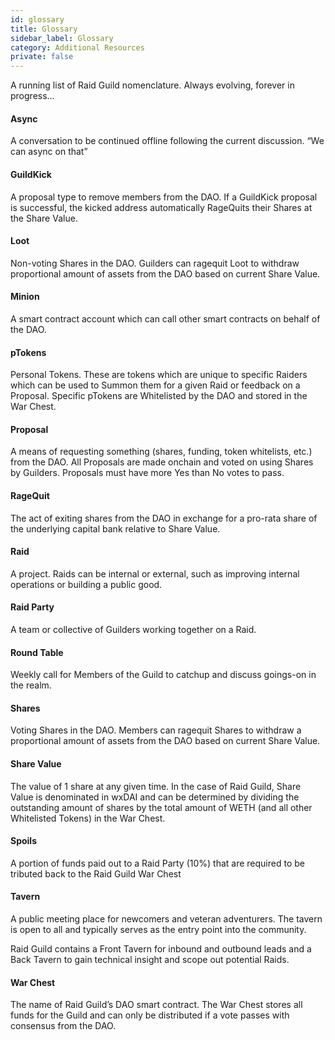 ```yaml
---
id: glossary
title: Glossary
sidebar_label: Glossary
category: Additional Resources
private: false
---
```


A running list of Raid Guild nomenclature. Always evolving, forever in progress…

#### Async

A conversation to be continued offline following the current discussion. “We can async on that”

#### GuildKick

A proposal type to remove members from the DAO. If a GuildKick proposal is successful, the kicked address automatically RageQuits their Shares at the Share Value.

#### Loot

Non-voting Shares in the DAO. Guilders can ragequit Loot to withdraw proportional amount of assets from the DAO based on current Share Value.

#### Minion

A smart contract account which can call other smart contracts on behalf of the DAO.

#### pTokens

Personal Tokens. These are tokens which are unique to specific Raiders which can be used to Summon them for a given Raid or feedback on a Proposal. Specific pTokens are Whitelisted by the DAO and stored in the War Chest.

#### Proposal

A means of requesting something (shares, funding, token whitelists, etc.) from the DAO. All Proposals are made onchain and voted on using Shares by Guilders. Proposals must have more Yes than No votes to pass.

#### RageQuit

The act of exiting shares from the DAO in exchange for a pro-rata share of the underlying capital bank relative to Share Value.

#### Raid

A project. Raids can be internal or external, such as improving internal operations or building a public good.

#### Raid Party

A team or collective of Guilders working together on a Raid.

#### Round Table

Weekly call for Members of the Guild to catchup and discuss goings-on in the realm.

#### Shares

Voting Shares in the DAO. Members can ragequit Shares to withdraw a proportional amount of assets from the DAO based on current Share Value.

#### Share Value

The value of 1 share at any given time. In the case of Raid Guild, Share Value is denominated in wxDAI and can be determined by dividing the outstanding amount of shares by the total amount of WETH (and all other Whitelisted Tokens) in the War Chest.

#### Spoils

A portion of funds paid out to a Raid Party (10%) that are required to be tributed back to the Raid Guild War Chest

#### Tavern

A public meeting place for newcomers and veteran adventurers. The tavern is open to all and typically serves as the entry point into the community.

Raid Guild contains a Front Tavern for inbound and outbound leads and a Back Tavern to gain technical insight and scope out potential Raids.

#### War Chest

The name of Raid Guild’s DAO smart contract. The War Chest stores all funds for the Guild and can only be distributed if a vote passes with consensus from the DAO.
